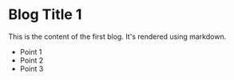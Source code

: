 # Blog Title 1

This is the content of the first blog. It's rendered using markdown.

- Point 1
- Point 2
- Point 3